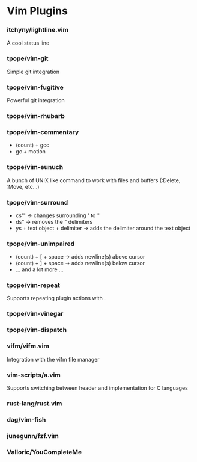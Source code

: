 # Vim Plugins

### itchyny/lightline.vim
A cool status line

### tpope/vim-git
Simple git integration

### tpope/vim-fugitive
Powerful git integration

### tpope/vim-rhubarb

### tpope/vim-commentary
- (count) + gcc
- gc + motion

### tpope/vim-eunuch
A bunch of UNIX like command to work with files and buffers (:Delete, :Move, etc...)

### tpope/vim-surround
- cs'" -> changes surrounding ' to "
- ds" -> removes the " delimiters
- ys + text object + delimiter -> adds the delimiter around the text object

### tpope/vim-unimpaired
- (count) + [ + space -> adds newline(s) above cursor
- (count) + ] + space -> adds newline(s) below cursor
- ... and a lot more ...

### tpope/vim-repeat
Supports repeating plugin actions with .

### tpope/vim-vinegar

### tpope/vim-dispatch

### vifm/vifm.vim
Integration with the vifm file manager

### vim-scripts/a.vim
Supports switching between header and implementation for C languages

### rust-lang/rust.vim

### dag/vim-fish

### junegunn/fzf.vim

### Valloric/YouCompleteMe
